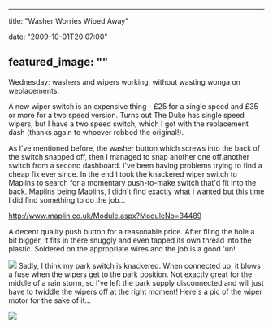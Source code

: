 
---
title: "Washer Worries Wiped Away"

date: "2009-10-01T20:07:00"

featured_image: ""
---


Wednesday: washers and wipers working, without wasting wonga on weplacements.

A new wiper switch is an expensive thing - £25 for a single speed and £35 or more for a two speed version.   Turns out The Duke has single speed wipers, but I have a two speed switch, which I got with the replacement dash (thanks again to whoever robbed the original!).

As I've mentioned before, the washer button which screws into the back of the switch snapped off,  then I managed to snap another one off another switch from a second dashboard.  I've been having problems trying to find a cheap fix ever since.  In the end I took the knackered wiper switch to Maplins to search for a momentary push-to-make switch that'd fit into the back.  Maplins being Maplins, I didn't find exactly what I wanted but this time I did find something to do the job...

<a href="http://www.maplin.co.uk/Module.aspx?ModuleNo=34489">http://www.maplin.co.uk/Module.aspx?ModuleNo=34489</a>

A decent quality push button for a reasonable price.  After filing the hole a bit bigger, it fits in there snuggly and even tapped its own thread into the plastic.  Soldered on the appropriate wires and the job is a good 'un!

<a href="http://danandtheduke.co.uk/uploaded_images/IMG_1841-750372.JPG"><img src="http://danandtheduke.co.uk/uploaded_images/IMG_1841-750366.JPG"/></a>
Sadly, I think my park switch is knackered.  When connected up, it blows a fuse when the wipers get to the park position.  Not exactly great for the middle of a rain storm, so I've left the park supply disconnected and will just have to twiddle the wipers off at the right moment!  Here's a pic of the wiper motor for the sake of it...

<a href="http://danandtheduke.co.uk/uploaded_images/IMG_5870-715948.JPG"><img src="http://danandtheduke.co.uk/uploaded_images/IMG_5870-715939.JPG"/></a>